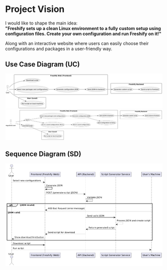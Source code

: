 # Project Vision

I would like to shape the main idea:  
**"Freshify sets up a clean Linux environment to a fully custom setup using configuration files. Create your own configuration and run Freshify on it!"**

Along with an interactive website where users can easily choose their configurations and packages in a user-friendly way.

## Use Case Diagram (UC)

![Use Case Diagram](ucd1.png)
![Use Case Diagram Registered User](ucd2.png)

## Sequence Diagram (SD)

![Sequence Diagram](sd1.png)
